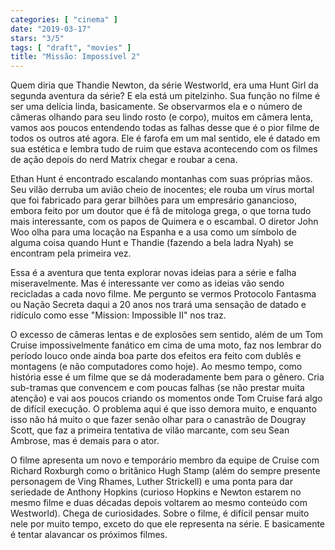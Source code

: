 ```yaml
---
categories: [ "cinema" ]
date: "2019-03-17"
stars: "3/5"
tags: [ "draft", "movies" ]
title: "Missão: Impossível 2"
---
```

Quem diria que Thandie Newton, da série Westworld, era uma Hunt Girl
da segunda aventura da série? E ela está um pitelzinho. Sua função
no filme é ser uma delícia linda, basicamente. Se observarmos ela e o
número de câmeras olhando para seu lindo rosto (e corpo), muitos em
câmera lenta, vamos aos poucos entendendo todas as falhas desse que
é o pior filme de todos os outros até agora. Ele é farofa em um mal
sentido, ele é datado em sua estética e lembra tudo de ruim que estava
acontecendo com os filmes de ação depois do nerd Matrix chegar e roubar
a cena.

Ethan Hunt é encontrado escalando montanhas com suas próprias mãos. Seu
vilão derruba um avião cheio de inocentes; ele rouba um vírus mortal
que foi fabricado para gerar bilhões para um empresário ganancioso,
embora feito por um doutor que é fã de mitologa grega, o que torna
tudo mais interessante, com os papos de Quimera e o escambal. O diretor
John Woo olha para uma locação na Espanha e a usa como um símbolo
de alguma coisa quando Hunt e Thandie (fazendo a bela ladra Nyah) se
encontram pela primeira vez.

Essa é a aventura que tenta explorar novas ideias para a série e
falha miseravelmente. Mas é interessante ver como as ideias vão sendo
recicladas a cada novo filme. Me pergunto se vermos Protocolo Fantasma
ou Nação Secreta daqui a 20 anos nos trará uma sensação de datado
e ridículo como esse "Mission: Impossible II" nos traz.

O excesso de câmeras lentas e de explosões sem sentido, além de
um Tom Cruise impossivelmente fanático em cima de uma moto, faz nos
lembrar do período louco onde ainda boa parte dos efeitos era feito com
dublês e montagens (e não computadores como hoje). Ao mesmo tempo,
como história esse é um filme que se dá moderadamente bem para o
gênero. Cria sub-tramas que convencem e com poucas falhas (se não
prestar muita atenção) e vai aos poucos criando os momentos onde Tom
Cruise fará algo de difícil execução. O problema aqui é que isso
demora muito, e enquanto isso não há muito o que fazer senão olhar
para o canastrão de Dougray Scott, que faz a primeira tentativa de
vilão marcante, com seu Sean Ambrose, mas é demais para o ator.

O filme apresenta um novo e temporário membro da equipe de Cruise
com Richard Roxburgh como o britânico Hugh Stamp (além do sempre
presente personagem de Ving Rhames, Luther Strickell) e uma ponta para
dar seriedade de Anthony Hopkins (curioso Hopkins e Newton estarem
no mesmo filme e duas décadas depois voltarem ao mesmo conteúdo com
Westworld). Chega de curiosidades. Sobre o filme, é difícil pensar
muito nele por muito tempo, exceto do que ele representa na série. E
basicamente é tentar alavancar os próximos filmes.
